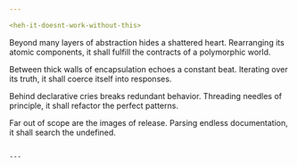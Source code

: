 ```yaml
---

<heh-it-doesnt-work-without-this>

```
Beyond many layers of abstraction hides a shattered heart.
  Rearranging its atomic components, it shall fulfill the contracts of a polymorphic world.

Between thick walls of encapsulation echoes a constant beat.
  Iterating over its truth, it shall coerce itself into responses.

Behind declarative cries breaks redundant behavior.
  Threading needles of principle, it shall refactor the perfect patterns.

Far out of scope are the images of release.
  Parsing endless documentation, it shall search the undefined.
```

---
```


